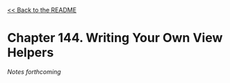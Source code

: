 [&lt;&lt; Back to the README](README.md)

# Chapter 144. Writing Your Own View Helpers

*Notes forthcoming*